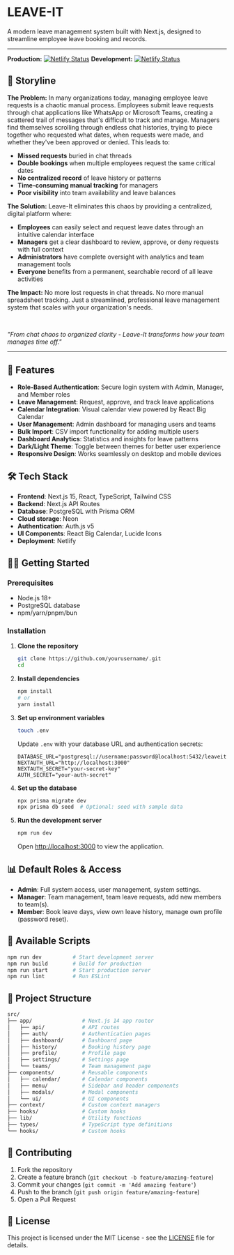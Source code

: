 # LEAVE-IT

A modern leave management system built with Next.js, designed to streamline employee leave booking and records.

---
**Production:**
[![Netlify Status](https://api.netlify.com/api/v1/badges/034ecc4a-733b-4ad6-af54-261edfe61b68/deploy-status)](https://app.netlify.com/projects/leave-it/deploys)
**Development:**
[![Netlify Status](https://api.netlify.com/api/v1/badges/034ecc4a-733b-4ad6-af54-261edfe61b68/deploy-status?branch=dev)](https://app.netlify.com/projects/leave-it/deploys)

## 📖 Storyline

**The Problem:**
In many organizations today, managing employee leave requests is a chaotic manual process. Employees submit leave requests through chat applications like WhatsApp or Microsoft Teams, creating a scattered trail of messages that's difficult to track and manage. Managers find themselves scrolling through endless chat histories, trying to piece together who requested what dates, when requests were made, and whether they've been approved or denied. This leads to:

- **Missed requests** buried in chat threads
- **Double bookings** when multiple employees request the same critical dates
- **No centralized record** of leave history or patterns
- **Time-consuming manual tracking** for managers
- **Poor visibility** into team availability and leave balances

**The Solution:**
Leave-It eliminates this chaos by providing a centralized, digital platform where:

- **Employees** can easily select and request leave dates through an intuitive calendar interface
- **Managers** get a clear dashboard to review, approve, or deny requests with full context
- **Administrators** have complete oversight with analytics and team management tools
- **Everyone** benefits from a permanent, searchable record of all leave activities

**The Impact:**
No more lost requests in chat threads. No more manual spreadsheet tracking. Just a streamlined, professional leave management system that scales with your organization's needs.  

&nbsp;

*"From chat chaos to organized clarity - Leave-It transforms how your team manages time off."*

---

## 🚀 Features

- **Role-Based Authentication**: Secure login system with Admin, Manager, and Member roles
- **Leave Management**: Request, approve, and track leave applications
- **Calendar Integration**: Visual calendar view powered by React Big Calendar
- **User Management**: Admin dashboard for managing users and teams
- **Bulk Import**: CSV import functionality for adding multiple users
- **Dashboard Analytics**: Statistics and insights for leave patterns
- **Dark/Light Theme**: Toggle between themes for better user experience
- **Responsive Design**: Works seamlessly on desktop and mobile devices

## 🛠️ Tech Stack

- **Frontend**: Next.js 15, React, TypeScript, Tailwind CSS
- **Backend**: Next.js API Routes
- **Database**: PostgreSQL with Prisma ORM
- **Cloud storage**: Neon
- **Authentication**: Auth.js v5
- **UI Components**: React Big Calendar, Lucide Icons
- **Deployment**: Netlify

## 🏃‍♂️ Getting Started

### Prerequisites

- Node.js 18+
- PostgreSQL database
- npm/yarn/pnpm/bun

### Installation

1. **Clone the repository**

   ```bash
   git clone https://github.com/yourusername/.git
   cd 
   ```

2. **Install dependencies**

   ```bash
   npm install
   # or
   yarn install
   ```

3. **Set up environment variables**

   ```bash
   touch .env
   ```

   Update `.env` with your database URL and authentication secrets:

   ```env
   DATABASE_URL="postgresql://username:password@localhost:5432/leaveitt"
   NEXTAUTH_URL="http://localhost:3000"
   NEXTAUTH_SECRET="your-secret-key"
   AUTH_SECRET="your-auth-secret"
   ```

4. **Set up the database**

   ```bash
   npx prisma migrate dev
   npx prisma db seed  # Optional: seed with sample data
   ```

5. **Run the development server**

   ```bash
   npm run dev
   ```

   Open [http://localhost:3000](http://localhost:3000) to view the application.

## 📊 Default Roles & Access

- **Admin**: Full system access, user management, system settings.
- **Manager**: Team management, team leave requests, add new members to team(s).
- **Member**: Book leave days, view own leave history, manage own profile (password reset).

## 🔧 Available Scripts

```bash
npm run dev          # Start development server
npm run build        # Build for production
npm run start        # Start production server
npm run lint         # Run ESLint
```

## 📁 Project Structure

```bash
src/
├── app/                # Next.js 14 app router
│   ├── api/            # API routes
│   ├── auth/           # Authentication pages
│   ├── dashboard/      # Dashboard page
│   ├── history/        # Booking history page
│   ├── profile/        # Profile page
│   ├── settings/       # Settings page 
│   └── teams/          # Team management page
├── components/         # Reusable components
│   ├── calendar/       # Calendar components
│   ├── menu/           # Sidebar and header components
│   ├── modals/         # Modal components
│   └── ui/             # UI components
├── context/            # Custom context managers
├── hooks/              # Custom hooks
├── lib/                # Utility functions
├── types/              # TypeScript type definitions
└── hooks/              # Custom hooks
```

## 🤝 Contributing

1. Fork the repository
2. Create a feature branch (`git checkout -b feature/amazing-feature`)
3. Commit your changes (`git commit -m 'Add amazing feature'`)
4. Push to the branch (`git push origin feature/amazing-feature`)
5. Open a Pull Request

## 📝 License

This project is licensed under the MIT License - see the [LICENSE](LICENSE) file for details.

<!-- ## 🙏 Acknowledgments

- [Next.js](https://nextjs.org/) for the amazing framework
- [Prisma](https://prisma.io/) for database management
- [NextAuth.js](https://next-auth.js.org/) for authentication
- [React Big Calendar](https://jquense.github.io/react-big-calendar/) for calendar functionality -->
